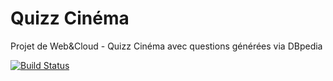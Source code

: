 # Quizz Cinéma
Projet de Web&amp;Cloud - Quizz Cinéma avec questions générées via DBpedia

[![Build Status](https://travis-ci.org/BerliozLeChat/movies-game-project.svg?branch=master)](https://travis-ci.org/BerliozLeChat/movies-game-project)

